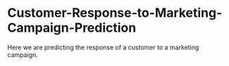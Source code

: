 # Customer-Response-to-Marketing-Campaign-Prediction
Here we are predicting the response of a customer to a marketing campaign. 
